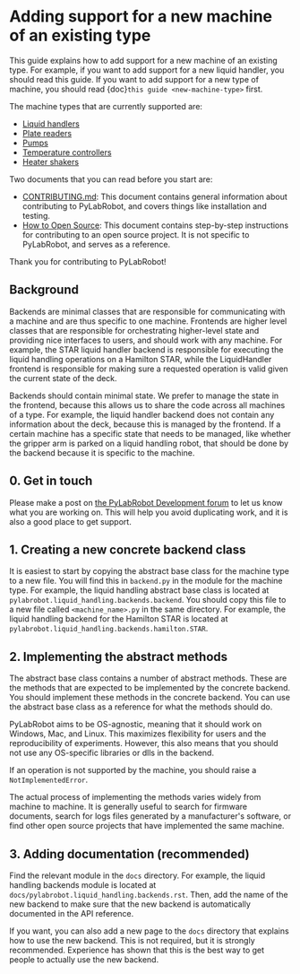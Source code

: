 # Adding support for a new machine of an existing type

This guide explains how to add support for a new machine of an existing type. For example, if you want to add support for a new liquid handler, you should read this guide. If you want to add support for a new type of machine, you should read {doc}`this guide <new-machine-type>` first.

The machine types that are currently supported are:

- [Liquid handlers](/user_guide/basic)
- [Plate readers](/user_guide/plate_reading)
- [Pumps](/user_guide/pumps)
- [Temperature controllers](/user_guide/temperature)
- [Heater shakers](/user_guide/heating-shaking)

Two documents that you can read before you start are:

- [CONTRIBUTING.md](https://github.com/PyLabRobot/pylabrobot/blob/main/CONTRIBUTING.md): This document contains general information about contributing to PyLabRobot, and covers things like installation and testing.
- [How to Open Source](https://docs.pylabrobot.org/how-to-open-source.html): This document contains step-by-step instructions for contributing to an open source project. It is not specific to PyLabRobot, and serves as a reference.

Thank you for contributing to PyLabRobot!

## Background

Backends are minimal classes that are responsible for communicating with a machine and are thus specific to one machine. Frontends are higher level classes that are responsible for orchestrating higher-level state and providing nice interfaces to users, and should work with any machine. For example, the STAR liquid handler backend is responsible for executing the liquid handling operations on a Hamilton STAR, while the LiquidHandler frontend is responsible for making sure a requested operation is valid given the current state of the deck.

Backends should contain minimal state. We prefer to manage the state in the frontend, because this allows us to share the code across all machines of a type. For example, the liquid handler backend does not contain any information about the deck, because this is managed by the frontend. If a certain machine has a specific state that needs to be managed, like whether the gripper arm is parked on a liquid handling robot, that should be done by the backend because it is specific to the machine.

## 0. Get in touch

Please make a post on [the PyLabRobot Development forum](https://discuss.pylabrobot.org) to let us know what you are working on. This will help you avoid duplicating work, and it is also a good place to get support.

## 1. Creating a new concrete backend class

It is easiest to start by copying the abstract base class for the machine type to a new file. You will find this in `backend.py` in the module for the machine type. For example, the liquid handling abstract base class is located at `pylabrobot.liquid_handling.backends.backend`. You should copy this file to a new file called `<machine_name>.py` in the same directory. For example, the liquid handling backend for the Hamilton STAR is located at `pylabrobot.liquid_handling.backends.hamilton.STAR`.

## 2. Implementing the abstract methods

The abstract base class contains a number of abstract methods. These are the methods that are expected to be implemented by the concrete backend. You should implement these methods in the concrete backend. You can use the abstract base class as a reference for what the methods should do.

PyLabRobot aims to be OS-agnostic, meaning that it should work on Windows, Mac, and Linux. This maximizes flexibility for users and the reproducibility of experiments. However, this also means that you should not use any OS-specific libraries or dlls in the backend.

If an operation is not supported by the machine, you should raise a `NotImplementedError`.

The actual process of implementing the methods varies widely from machine to machine. It is generally useful to search for firmware documents, search for logs files generated by a manufacturer's software, or find other open source projects that have implemented the same machine.

## 3. Adding documentation (recommended)

Find the relevant module in the `docs` directory. For example, the liquid handling backends module is located at `docs/pylabrobot.liquid_handling.backends.rst`. Then, add the name of the new backend to make sure that the new backend is automatically documented in the API reference.

If you want, you can also add a new page to the `docs` directory that explains how to use the new backend. This is not required, but it is strongly recommended. Experience has shown that this is the best way to get people to actually use the new backend.
